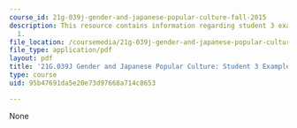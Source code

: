 ```yaml
---
course_id: 21g-039j-gender-and-japanese-popular-culture-fall-2015
description: This resource contains information regarding student 3 example essay
  1.
file_location: /coursemedia/21g-039j-gender-and-japanese-popular-culture-fall-2015/95b47691da5e20e73d97668a714c8653_MIT21G_039JF15_Culture.pdf
file_type: application/pdf
layout: pdf
title: '21G.039J Gender and Japanese Popular Culture: Student 3 Example Essay 1'
type: course
uid: 95b47691da5e20e73d97668a714c8653

---
```

None